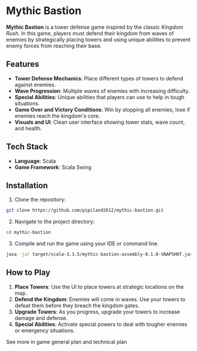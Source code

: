 # Mythic Bastion

**Mythic Bastion** is a tower defense game inspired by the classic *Kingdom Rush*. In this game, players must defend their kingdom from waves of enemies by strategically placing towers and using unique abilities to prevent enemy forces from reaching their base.

## Features

* **Tower Defense Mechanics**: Place different types of towers to defend against enemies.
* **Wave Progression**: Multiple waves of enemies with increasing difficulty.
* **Special Abilities**: Unique abilities that players can use to help in tough situations.
* **Game Over and Victory Conditions**: Win by stopping all enemies, lose if enemies reach the kingdom's core.
* **Visuals and UI**: Clean user interface showing tower stats, wave count, and health.

## Tech Stack

* **Language**: Scala
* **Game Framework**: Scala Swing

## Installation

1. Clone the repository:
```bash
git clone https://github.com/pipiland2612/mythic-bastion.git
```

2. Navigate to the project directory:
```bash
cd mythic-bastion
```

3. Compile and run the game using your IDE or command line.
```bash
java -jar target/scala-3.3.5/mythic-bastion-assembly-0.1.0-SNAPSHOT.jar
```

## How to Play

1. **Place Towers**: Use the UI to place towers at strategic locations on the map.
2. **Defend the Kingdom**: Enemies will come in waves. Use your towers to defeat them before they breach the kingdom gates.
3. **Upgrade Towers**: As you progress, upgrade your towers to increase damage and defense.
4. **Special Abilities**: Activate special powers to deal with tougher enemies or emergency situations.

See more in game general plan and technical plan
